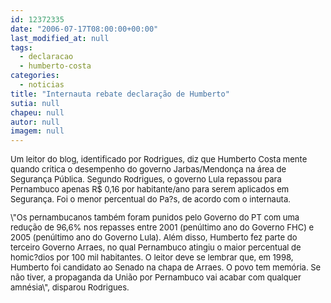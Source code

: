 ```yaml
---
id: 12372335
date: "2006-07-17T08:00:00+00:00"
last_modified_at: null
tags:
  - declaracao
  - humberto-costa
categories:
  - noticias
title: "Internauta rebate declaração de Humberto"
sutia: null
chapeu: null
autor: null
imagem: null
---
```

<p><FONT size=2></p>
<p><P>Um leitor do blog, identificado por Rodrigues, diz que Humberto Costa mente quando critica o desempenho do governo Jarbas/Mendonça na área de Segurança Pública. Segundo Rodrigues, o governo Lula repassou para Pernambuco apenas R$ 0,16 por habitante/ano para serem aplicados em Segurança. Foi o menor percentual do Pa?s, de acordo com o internauta.</P></p>
<p><P>\"Os pernambucanos também foram punidos pelo Governo do PT com uma redução de 96,6% nos repasses entre 2001 (penúltimo ano do Governo FHC) e 2005 (penúltimo ano do Governo Lula). Além disso, Humberto fez parte do terceiro Governo Arraes, no qual Pernambuco atingiu o maior percentual de homic?dios por 100 mil habitantes. O leitor deve se lembrar que, em 1998, Humberto foi candidato ao Senado na chapa de Arraes. O povo tem memória. Se não tiver, a propaganda da União por Pernambuco vai acabar com qualquer amnésia\", disparou Rodrigues.</P></FONT> </p>
